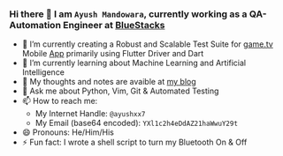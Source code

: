 ### Hi there 👋 I am `Ayush Mandowara`, currently working as a QA-Automation Engineer at [BlueStacks](www.bluestacks.com)

- 🔭 I’m currently creating a Robust and Scalable Test Suite for [game.tv](game.tv) Mobile [App](https://play.google.com/store/apps/details?id=tv.game) primarily using Flutter Driver and Dart
- 🌱 I’m currently learning about Machine Learning and Artificial Intelligence
- 👯 My thoughts and notes are avaible at [my blog](https://ayush-blog.netlify.app/)
- 💬 Ask me about Python, Vim, Git & Automated Testing
- 📫 How to reach me:
   - My Internet Handle: `@ayushxx7`
   - My Email (base64 encoded): `YXl1c2h4eDdAZ21haWwuY29t`
- 😄 Pronouns: He/Him/His
- ⚡ Fun fact: I wrote a shell script to turn my Bluetooth On & Off
